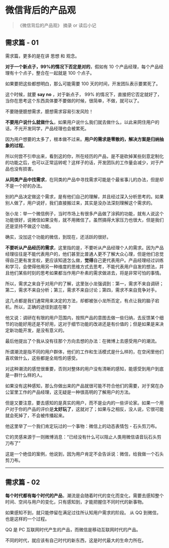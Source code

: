# 微信背后的产品观
> 《微信背后的产品观》 摘录 or 读后小记

## 需求篇 - 01

需求篇，更多的是在讲 思想 和 观念。

**对于一个新点子，99%的情况下否定是对的**，假如有 10 个产品经理，每个产品经理有十个点子，整合在一起就是 100 个点子。

如果要把这些都想明白，那么可能需要 100 天的时间，开发团队表示要累死了。

这个时候，就要 **say no** ，对于新点子， 99% 的情况下，直接把它否定就好了，当你在思考这个东西具体要不要做的时候，很简单，不做，就可以了。

不要随便臆想需求，臆想需求容易引发风险！

**不要用户说什么就做什么**，如果用户说什么我们就去做什么，以此来网住用户的话，不光开发同学，产品经理也会被累死。

因为用户想要的太多了，根本做不过来。**用户的需求是零散的，解决方案是归纳抽象的过程**。

所以何尝不引申出来，看到这的你，所在经历的产品，是不是砍掉某些刻意定制化的功能之后，也可以正常运转呢？这样子的话，开发团队的工作量会减少，对于产品也没有损害。

**从同类产品中找需求**，在同类的产品中寻找需求可能是个最省事儿的办法，但是却不是一个好的办法。

别的产品决定做这个需求，是有他们自己的理解，并且经过深入分析思考的。如果别人做了，用户说好，我们直接搬过来，其实是没办法深刻理解这个需求的。

张小龙：举一个微信例子，当时市场上有很多产品做了涂鸦的功能，就有人说这个功能很好，说微信如果没有，就不用微信了。虽然搞得大家压力也很大，但是我们还是坚持不做这个功能。

确实，没加这个功能的微信，到现在，还活跃的很好。

**不要听从产品经历的需求**，这里指的是，不要听从产品经理个人的需求。因为产品经理往往是不能代表用户的，他们甚至比普通人更不了解大众心理，但是他们总觉得自己更有发言权，更应该知道怎么做，**觉得**自己更代表用户。产品经理经过训练和学习，会使得他用另一种维度的思维方式去思考，不能代表用户自发的想法，并且他们某些时刻的思考如果都当作用户朴素的需求做进去，将是非常可怕的事情。

所以，需求之来自于对用户的了解，这里张小龙强调到：第一，需求不来自调研；第二，需求不来自分析；第三，需求不来自讨论；第四，需求不来自竞争对手。

这几点都是我们通常用来决定的方法，却都被张小龙所否定，有点让我的脑子宕机，所以，正确的途径到底在哪？

他又说：调研在有限的用户范围内，按照产品的意图去做一些归纳，去反馈某个细节的功能好用还是不好用，这对于细节功能的改进还是有价值的；但是如果是来决定新功能开发，是没有意义的。

最后他提出了个我从没有往那个方向去想的办法：在微博上去感受用户的潮流。

所谓潮流是指不同的用户群体，他们的工作和生活模式是什么样的，在空闲里他们喜欢做什么，这些都是全局性的感受。

对这种潮流的感觉很重要，否则对整体的用户没有清晰的感知，能感受到用户到底是一群什么样的人。

如果没有这种感知，那么你做出来的产品就很可能不符合他们的需要，对于窝在办公室里工作的产品经理，这无疑是一种很高明的了解用户的方法。

但是又要注意，要去感知的是真实的用户，而不是业内的一些评论家。如果一个用户对于你的产品的评价是**太好玩了**，这就对了；如果与之相反，没人说，它很可能就会死掉了，不会被传播起来。

他这里举了一个我们肯定玩过的一个事物：微信上的动态表情包 - 石头剪刀布。

它的灵感来源于一则微博消息：“已经没有什么可以阻止人类用微信语音玩石头剪刀布了”

这是一个绝佳的案例，他说到，因为用户肯定不会告诉说：微信，给我做一个石头剪刀布。

---

## 需求篇 - 02

**每个时代都有每个时代的产品**，潮流是会随着时代的变化而变化，需要去感知整个时间、空间与用户的变化，只有感知到，才能把握住不同时代的新事物。

如果感知不到，就只能停留在满足过往所认知用户需求的阶段。 从 QQ 到微信，也是这样的一个过程。

QQ 是 PC 互联网时代产生的产品，而微信是移动互联网时代的产品。

不同的时代，就应该有自己时代的新东西，这是时代最大的生命力所在。